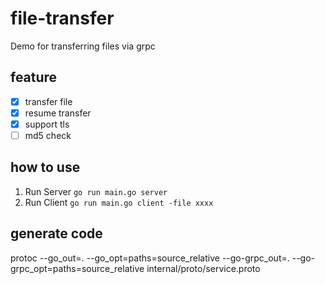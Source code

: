 # file-transfer

Demo for transferring files via grpc 

## feature 
- [x] transfer file
- [x] resume transfer
- [x] support tls
- [ ] md5 check

## how to use
1. Run Server `go run main.go server`
2. Run Client `go run main.go client -file xxxx`

## generate code
protoc --go_out=. --go_opt=paths=source_relative  --go-grpc_out=. --go-grpc_opt=paths=source_relative internal/proto/service.proto

